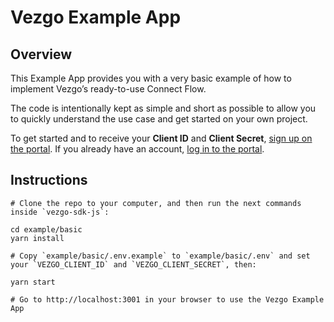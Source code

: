 # Vezgo Example App

## Overview

This Example App provides you with a very basic example of how to implement Vezgo’s ready-to-use Connect Flow.

The code is intentionally kept as simple and short as possible to allow you to quickly understand the use case and get started on your own project.

To get started and to receive your **Client ID** and **Client Secret**, [sign up on the portal](https://portal.vezgo.com/sign-up). If you already have an account, [log in to the portal](https://portal.vezgo.com/sign-in).

## Instructions

```
# Clone the repo to your computer, and then run the next commands inside `vezgo-sdk-js`:

cd example/basic
yarn install

# Copy `example/basic/.env.example` to `example/basic/.env` and set your `VEZGO_CLIENT_ID` and `VEZGO_CLIENT_SECRET`, then:

yarn start

# Go to http://localhost:3001 in your browser to use the Vezgo Example App
```
